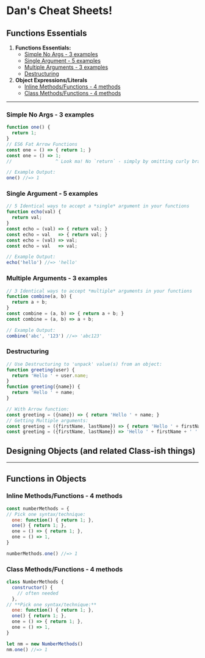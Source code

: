 # Dan's Cheat Sheets!

## Functions Essentials

1. **Functions Essentials:**
    * [Simple No Args - 3 examples](#simple-no-args---3-examples)
    * [Single Argument - 5 examples](#single-argument---5-examples)
    * [Multiple Arguments - 3 examples](#multiple-arguments---3-examples)
    * [Destructuring](#destructuring)
1. **Object Expressions/Literals**
    * [Inline Methods/Functions - 4 methods](#inline-methodsfunctions---4-methods)
    * [Class Methods/Functions - 4 methods](#class-methodsfunctions---4-methods)
  
  
------------------

### Simple No Args - 3 examples

```js
function one() {
  return 1; 
}
// ES6 Fat Arrow Functions
const one = () => { return 1; }
const one = () => 1;
//                ^ Look ma! No `return` - simply by omitting curly braces
```

```js
// Example Output:
one() //=> 1
```

### Single Argument - 5 examples

```js
// 5 Identical ways to accept a *single* argument in your functions
function echo(val) {
  return val;
}
const echo = (val) => { return val; }
const echo = val   => { return val; }
const echo = (val) => val;
const echo = val   => val;
```

```js
// Example Output:
echo('hello') //=> 'hello'
```

### Multiple Arguments - 3 examples

```js
// 3 Identical ways to accept *multiple* arguments in your functions
function combine(a, b) {
  return a + b;
}
const combine = (a, b) => { return a + b; }
const combine = (a, b) => a + b;
```

```js
// Example Output:
combine('abc', '123') //=> 'abc123'
```


### Destructuring

```js
// Use Destructuring to 'unpack' value(s) from an object:
function greeting(user) {
  return 'Hello ' + user.name;
}
function greeting({name}) {
  return 'Hello ' + name;
}

// With Arrow function:
const greeting = ({name}) => { return 'Hello ' + name; }
// Getting Multiple arguments:
const greeting = ({firstName, lastName}) => { return 'Hello ' + firstName + ' ' + lastName; }
const greeting = ({firstName, lastName}) => 'Hello ' + firstName + ' ' + lastName
```


## Designing Objects (and related Class-ish things)


------------------

## Functions in Objects

### Inline Methods/Functions - 4 methods

```js
const numberMethods = {
// Pick one syntax/technique:
  one: function() { return 1; },
  one() { return 1; },
  one = () => { return 1; },
  one = () => 1,
}

numberMethods.one() //=> 1
```

### Class Methods/Functions - 4 methods

```js
class NumberMethods {
  constructor() {
    // often needed
  },
// **Pick one syntax/technique:**
  one: function() { return 1; },
  one() { return 1; },
  one = () => { return 1; },
  one = () => 1,
}

let nm = new NumberMethods()
nm.one() //=> 1
```







